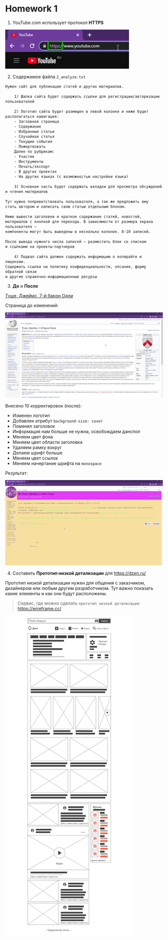 # Homework 1

1. YouTube.com использует протокол **HTTPS**

![1](assets/1_protocol.png)

2. Содержимое файла `2_analyze.txt`
```
Нужен сайт для публикации статей и других материалов.

    1) Шапка сайта будет содержать ссылки для регистрации/авторизации пользователей

    2) Логотип сайта будет размещен в левой колонке и ниже будет располагаться навигация:
    - Заглавная страница
    - Содержание
    - Избранные статьи
    - Случайная статья
    - Текущие события
    - Пожертвовать
    Далее по рубрикам:
    - Участие
    - Инструменты
    - Печать/экспорт
    - В других проектах
    - На других языках (с возможностью настройки языка)

    3) Основная часть будет содержать вкладки для просмотра обсуждений и чтения материалов

Тут нужно поприветствовать пользователя, а так же предложить ему 
стать автором и написать свою статью отдельным блоком.

Ниже вывести заголовки и краткое содержание статей, новостей, 
материалов с кнопкой для перехода. В зависимости от размера экрана пользователя – 
компоненты могут быть выведены в несколько колонок. 8-10 записей.

После вывода нужного числа записей – разместить блок со списком 
и ссылками на проекты-партнеров

    4) Подвал сайта должен содержать информацию о копирайте и лицензии. 
Содержать ссылки на политику конфиденциальности, опсание, форму обратной связи 
и другие справочно-информационные ресурсы
```

3. **До** и **После** 

[Туше, Джеймс, 7-й барон Одли](https://ru.wikipedia.org/wiki/%D0%A2%D1%83%D1%88%D0%B5,_%D0%94%D0%B6%D0%B5%D0%B9%D0%BC%D1%81,_7-%D0%B9_%D0%B1%D0%B0%D1%80%D0%BE%D0%BD_%D0%9E%D0%B4%D0%BB%D0%B8)

Страница до изменений:

![3](assets/3_before.png)

Внесено 10 корректировок (после):

- Изменен логотип
- Добавлен атрибут `background-size: cover`
- Поменял заголовок
- Информация нам больше не нужна, освобождаем данспол
- Меняем цвет фона
- Меняем цвет области заголовка
- Удаляем рамку вокруг
- Делаем шрифт больше
- Меняем цвет ссылок
- Меняем начертание шрифта на `monospace`

Результат:

![3](assets/3_after.png)

4. Составить **Прототип низкой детализации** для https://dzen.ru/  

Прототип низкой детализации нужен для общения с заказчиком, дизайнером или любым другим разработчиком. Тут важно показать какие элементы и как они будут расположены.

> Сервис, где можно сделать `прототип низкой детализации`: https://wireframe.cc/

![4](assets/4_proto.png)

